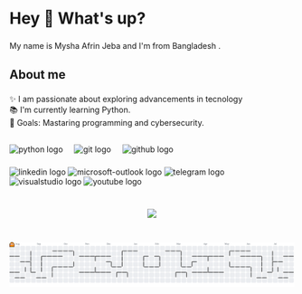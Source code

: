 <h1 align="left">Hey 👋 What's up?</h1>

###

<p align="left">My name is Mysha Afrin Jeba and I'm  from Bangladesh .</p>

###

<h2 align="left">About me</h2>

###

<p align="left">✨ I am passionate about exploring advancements in tecnology<br>📚 I'm currently learning Python.<br>🎯 Goals: Mastaring programming and cybersecurity.</p>

###

<h2 align="left"></h2>

###

<div align="left">
  <img src="https://cdn.jsdelivr.net/gh/devicons/devicon/icons/python/python-original.svg" height="40" alt="python logo"  />
  <img width="12" />
  <img src="https://cdn.jsdelivr.net/gh/devicons/devicon/icons/git/git-original.svg" height="40" alt="git logo"  />
  <img width="12" />
  <img src="https://cdn.jsdelivr.net/gh/devicons/devicon/icons/github/github-original.svg" height="40" alt="github logo"  />
</div>

###

<div align="left">
  <img src="https://raw.githubusercontent.com/maurodesouza/profile-readme-generator/master/src/assets/icons/social/linkedin/default.svg" width="52" height="40" alt="linkedin logo"  />
  <img src="https://raw.githubusercontent.com/maurodesouza/profile-readme-generator/master/src/assets/icons/social/microsoft-outlook/default.svg" width="52" height="40" alt="microsoft-outlook logo"  />
  <img src="https://raw.githubusercontent.com/maurodesouza/profile-readme-generator/master/src/assets/icons/social/telegram/default.svg" width="52" height="40" alt="telegram logo"  />
  <img src="https://raw.githubusercontent.com/maurodesouza/profile-readme-generator/master/src/assets/icons/social/visualstudio/default.svg" width="52" height="40" alt="visualstudio logo"  />
  <img src="https://raw.githubusercontent.com/maurodesouza/profile-readme-generator/master/src/assets/icons/social/youtube/default.svg" width="52" height="40" alt="youtube logo"  />
</div>

###

<br clear="both">

<div align="center">
  <img height="200" src="https://media.tenor.com/oshPqu2e-psAAAAM/notkuromiunu-center-div.gif"  />
</div>

###

<br clear="both">

<picture>
  <source media="(prefers-color-scheme: dark)" srcset="https://raw.githubusercontent.com/mysha-afrin/mysha-afrin/output/pacman-contribution-graph-dark.svg">
  <source media="(prefers-color-scheme: light)" srcset="https://raw.githubusercontent.com/mysha-afrin/mysha-afrin/output/pacman-contribution-graph.svg">
  <img alt="pacman contribution graph" src="https://raw.githubusercontent.com/mysha-afrin/mysha-afrin/output/pacman-contribution-graph.svg">
</picture>

###
